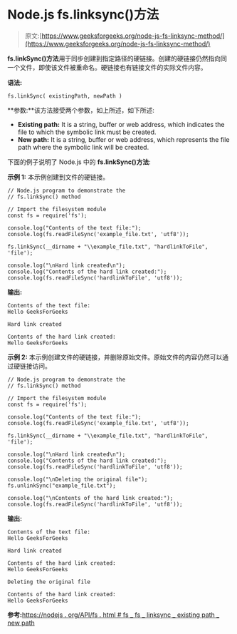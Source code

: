 # Node.js fs.linksync()方法

> 原文:[https://www.geeksforgeeks.org/node-js-fs-linksync-method/](https://www.geeksforgeeks.org/node-js-fs-linksync-method/)

**fs.linkSync()方法**用于同步创建到指定路径的硬链接。创建的硬链接仍然指向同一个文件，即使该文件被重命名。硬链接也有链接文件的实际文件内容。

**语法:**

```
fs.linkSync( existingPath, newPath )
```

**参数:**该方法接受两个参数，如上所述，如下所述:

*   **Existing path:** It is a string, buffer or web address, which indicates the file to which the symbolic link must be created.
*   **New path:** It is a string, buffer or web address, which represents the file path where the symbolic link will be created.

下面的例子说明了 Node.js 中的 **fs.linkSync()方法**:

**示例 1:** 本示例创建到文件的硬链接。

```
// Node.js program to demonstrate the
// fs.linkSync() method

// Import the filesystem module
const fs = require('fs');

console.log("Contents of the text file:");
console.log(fs.readFileSync('example_file.txt', 'utf8'));

fs.linkSync(__dirname + "\\example_file.txt", "hardlinkToFile", 'file');

console.log("\nHard link created\n");
console.log("Contents of the hard link created:");
console.log(fs.readFileSync('hardlinkToFile', 'utf8'));
```

**输出:**

```
Contents of the text file:
Hello GeeksForGeeks

Hard link created

Contents of the hard link created:
Hello GeeksForGeeks
```

**示例 2:** 本示例创建文件的硬链接，并删除原始文件。原始文件的内容仍然可以通过硬链接访问。

```
// Node.js program to demonstrate the
// fs.linkSync() method

// Import the filesystem module
const fs = require('fs');

console.log("Contents of the text file:");
console.log(fs.readFileSync('example_file.txt', 'utf8'));

fs.linkSync(__dirname + "\\example_file.txt", "hardlinkToFile", 'file');

console.log("\nHard link created\n");
console.log("Contents of the hard link created:");
console.log(fs.readFileSync('hardlinkToFile', 'utf8'));

console.log("\nDeleting the original file");
fs.unlinkSync("example_file.txt");

console.log("\nContents of the hard link created:");
console.log(fs.readFileSync('hardlinkToFile', 'utf8'));
```

**输出:**

```
Contents of the text file:
Hello GeeksForGeeks

Hard link created

Contents of the hard link created:
Hello GeeksForGeeks

Deleting the original file

Contents of the hard link created:
Hello GeeksForGeeks
```

**参考:**[https://nodejs . org/API/fs . html # fs _ fs _ linksync _ existing path _ new path](https://nodejs.org/api/fs.html#fs_fs_linksync_existingpath_newpath)